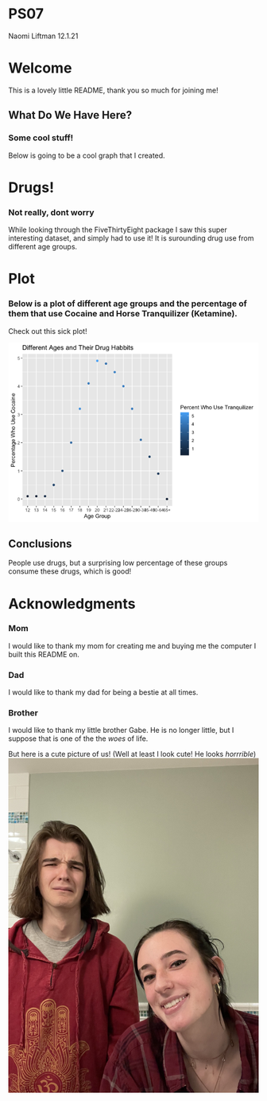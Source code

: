 PS07
================
Naomi Liftman
12.1.21

# Welcome

This is a lovely little README, thank you so much for joining me\!

## What Do We Have Here?

### Some cool stuff\!

Below is going to be a cool graph that I created.

# Drugs\!

### Not really, dont worry

While looking through the FiveThirtyEight package I saw this super
interesting dataset, and simply had to use it\! It is surounding drug
use from different age groups.

# Plot

### Below is a plot of different age groups and the percentage of them that use Cocaine and Horse Tranquilizer (Ketamine).

Check out this sick plot\!

![](README_files/figure-gfm/unnamed-chunk-2-1.png)<!-- -->

## Conclusions

People use drugs, but a surprising low percentage of these groups
consume these drugs, which is good\!

# Acknowledgments

### Mom

I would like to thank my mom for creating me and buying me the computer
I built this README on.

### Dad

I would like to thank my dad for being a bestie at all times.

### Brother

I would like to thank my little brother Gabe. He is no longer little,
but I suppose that is one of the the *woes* of life.

But here is a cute picture of us\! (Well at least I look cute\! He looks
*horrrible*) ![alt text](IMG_5761%20copy.jpg)
